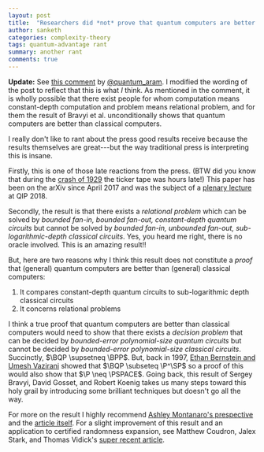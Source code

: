 ```yaml
---
layout: post
title:  "Researchers did *not* prove that quantum computers are better than classical computers!!!"
author: sanketh
categories: complexity-theory
tags: quantum-advantage rant
summary: another rant
comments: true
---
```


<div style="display:none;">
$$
\newcommand{\P}{\text{P}}
\newcommand{\BQP}{\text{BQP}}
\newcommand{\BPP}{\text{BPP}}
\newcommand{\PSPACE}{\text{PSPACE}}
\newcommand{\SP}{\text{#P}}
$$
</div>

**Update:** See [this comment](https://twitter.com/quantum_aram/status/1053732821553033216) by [@quantum_aram](https://twitter.com/quantum_aram). I modified the wording of the post to reflect that this is what *I* think. As mentioned in the comment, it is wholly possible that there exist people for whom computation means constant-depth computation and problem means relational problem, and for them the result of Bravyi et al. unconditionally shows that quantum computers are better than classical computers.

I really don't like to rant about the press good results receive because the results themselves are great---but the way traditional press is interpreting this is insane.

Firstly, this is one of those late reactions from the press. (BTW did you know that during the [crash of 1929](https://en.wikipedia.org/wiki/Wall_Street_Crash_of_1929) the ticker tape was hours late!) This paper has been on the arXiv since April 2017 and was the subject of a [plenary lecture](https://collegerama.tudelft.nl/Mediasite/Showcase/qip2018/Presentation/53e90567101440b1a9eeb308b6bd48211d) at QIP 2018. 

Secondly, the result is that there exists a *relational problem* which can be solved by *bounded fan-in, bounded fan-out, constant-depth quantum circuits* but cannot be solved by *bounded fan-in, unbounded fan-out, sub-logarithmic-depth classical circuits*. Yes, you heard me right, there is no oracle involved. This is an amazing result!!

But, here are two reasons why I think this result does not constitute a *proof* that (general) quantum computers are better than (general) classical computers:

1. It compares constant-depth quantum circuits to sub-logarithmic depth classical circuits
2. It concerns relational problems

I think a true proof that quantum computers are better than classical computers would need to show that there exists a *decision problem* that can be decided by *bounded-error polynomial-size quantum circuits* but cannot be decided by *bounded-error polynomial-size classical circuits*. Succinctly, $\BQP \supsetneq \BPP$. But, back in 1997, [Ethan Bernstein and Umesh Vazirani](https://doi.org/10.1137/S0097539796300921) showed that $\BQP \subseteq \P^\SP$ so a proof of this would also show that $\P \neq \PSPACE$. Going back, this result of Sergey Bravyi, David Gosset, and Robert Koenig takes us many steps toward this holy grail by introducing some brilliant techniques but doesn't go all the way. 

For more on the result I highly recommend [Ashley Montanaro's prespective](https://doi.org/10.1126/science.aau9555) and the [article itself](https://arxiv.org/abs/1704.00690). For a slight improvement of this result and an application to certified randomness expansion, see Matthew Coudron, Jalex Stark, and Thomas Vidick's [super recent article](https://arxiv.org/abs/1810.04233).